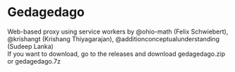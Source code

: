 # Gedagedago
Web-based proxy using service workers by @ohio-math (Felix Schwiebert),
@krishangt (Krishang Thiyagarajan),
@additionconceptualunderstanding (Sudeep Lanka)<br>
If you want to download, go to the releases and download gedagedago.zip or gedagedago.7z
